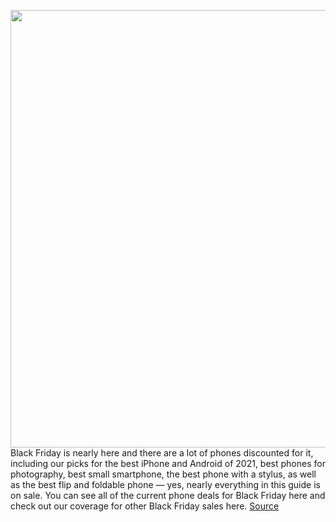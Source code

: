 <img src='https://cdn.vox-cdn.com/thumbor/VPuqFWVsiJxxtl-wJ5i8mztTga8=/0x0:1306x734/1200x675/filters:focal(549x263:757x471)/cdn.vox-cdn.com/uploads/chorus_image/image/68490964/Best_Phone_Grid_Fall_2021_16x9.10.jpg' width='700px' /><br/>
Black Friday is nearly here and there are a lot of phones discounted for it, including our picks for the best iPhone and Android of 2021, best phones for photography, best small smartphone, the best phone with a stylus, as well as the best flip and foldable phone — yes, nearly everything in this guide is on sale. You can see all of the current phone deals for Black Friday here and check out our coverage for other Black Friday sales here.
<a href='https://www.theverge.com/22163811/best-phone'> Source <a/>